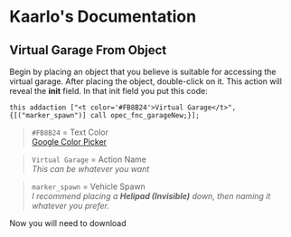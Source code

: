 # Kaarlo's Documentation

## Virtual Garage From Object  
Begin by placing an object that you believe is suitable for accessing the virtual garage.
After placing the object, double-click on it. This action will reveal the **init** field.
In that init field you put this code: 
```
this addaction ["<t color='#FB8B24'>Virtual Garage</t>", {[("marker_spawn")] call opec_fnc_garageNew;}];
```
> `#FB8B24` = Text Color  
> [Google Color Picker](https://g.co/kgs/Xzkhsht)

> `Virtual Garage` = Action Name  
> *This can be whatever you want*

> `marker_spawn` = Vehicle Spawn  
> *I recommend placing a **Helipad (Invisible)** down, then naming it whatever you prefer.*

Now you will need to download 
